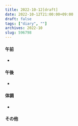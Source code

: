 ```yaml
---
title: 2022-10-12[draft]
date: 2022-10-12T21:00:00+09:00
draft: false
tags: ["diary", ""]
archives: 2022-10
slug: 596798
---
```

#### 午前
- 
#### 午後
- 
#### 体調
- 
#### その他
